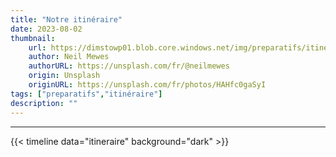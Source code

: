 ```yaml
---
title: "Notre itinéraire"
date: 2023-08-02
thumbnail:
    url: https://dimstowp01.blob.core.windows.net/img/preparatifs/itineraire-cover.jpg
    author: Neil Mewes
    authorURL: https://unsplash.com/fr/@neilmewes
    origin: Unsplash
    originURL: https://unsplash.com/fr/photos/HAHfc0gaSyI
tags: ["preparatifs","itinéraire"]
description: ""
---
```

---

{{< timeline data="itineraire" background="dark" >}}